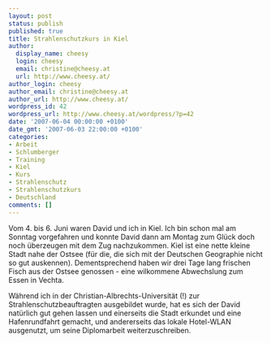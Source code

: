 ```yaml
---
layout: post
status: publish
published: true
title: Strahlenschutzkurs in Kiel
author:
  display_name: cheesy
  login: cheesy
  email: christine@cheesy.at
  url: http://www.cheesy.at/
author_login: cheesy
author_email: christine@cheesy.at
author_url: http://www.cheesy.at/
wordpress_id: 42
wordpress_url: http://www.cheesy.at/wordpress/?p=42
date: '2007-06-04 00:00:00 +0100'
date_gmt: '2007-06-03 22:00:00 +0100'
categories:
- Arbeit
- Schlumberger
- Training
- Kiel
- Kurs
- Strahlenschutz
- Strahlenschutzkurs
- Deutschland
comments: []
---
```

<!--:de--><!-- 3555-->Vom 4. bis 6. Juni waren David und ich in Kiel. Ich bin schon mal am Sonntag vorgefahren und konnte David dann am Montag zum Glück doch noch überzeugen mit dem Zug nachzukommen. Kiel ist eine nette kleine Stadt nahe der Ostsee (für die, die sich mit der Deutschen Geographie nicht so gut auskennen). Dementsprechend haben wir drei Tage lang frischen Fisch aus der Ostsee genossen - eine wilkommene Abwechslung zum Essen in Vechta.
Während ich in der Christian-Albrechts-Universität (!) zur Strahlenschutzbeauftragten ausgebildet wurde, hat es sich der David natürlich gut gehen lassen und einerseits die Stadt erkundet und eine Hafenrundfahrt gemacht, und andererseits das lokale Hotel-WLAN ausgenutzt, um seine Diplomarbeit weiterzuschreiben.
<!--:-->
